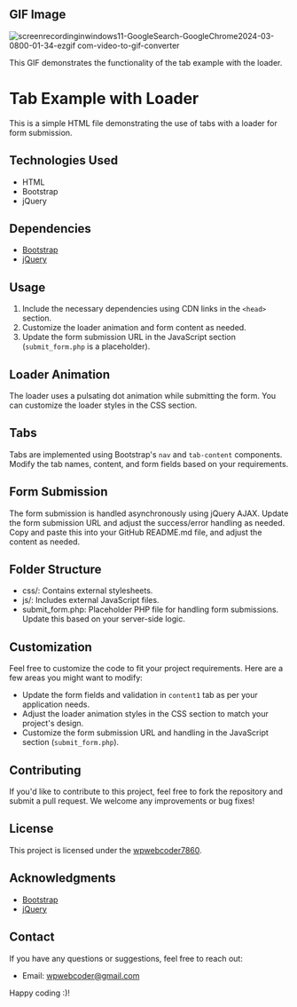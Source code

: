 ## GIF Image
![screenrecordinginwindows11-GoogleSearch-GoogleChrome2024-03-0800-01-34-ezgif com-video-to-gif-converter](https://github.com/wpwebcoder7860/ThreeDotsCSSloadinganimations/assets/158323899/f6abf126-c077-44d1-a96f-3c8b89cc1cce)


This GIF demonstrates the functionality of the tab example with the loader.

# Tab Example with Loader

This is a simple HTML file demonstrating the use of tabs with a loader for form submission.

## Technologies Used

- HTML
- Bootstrap
- jQuery

## Dependencies

- [Bootstrap](https://getbootstrap.com/)
- [jQuery](https://jquery.com/)

## Usage

1. Include the necessary dependencies using CDN links in the `<head>` section.
2. Customize the loader animation and form content as needed.
3. Update the form submission URL in the JavaScript section (`submit_form.php` is a placeholder).

## Loader Animation

The loader uses a pulsating dot animation while submitting the form. You can customize the loader styles in the CSS section.

## Tabs

Tabs are implemented using Bootstrap's `nav` and `tab-content` components. Modify the tab names, content, and form fields based on your requirements.

## Form Submission

The form submission is handled asynchronously using jQuery AJAX. Update the form submission URL and adjust the success/error handling as needed.
Copy and paste this into your GitHub README.md file, and adjust the content as needed.
## Folder Structure

- css/: Contains external stylesheets.
- js/: Includes external JavaScript files.
- submit_form.php: Placeholder PHP file for handling form submissions. Update this based on your server-side logic.

## Customization

Feel free to customize the code to fit your project requirements. Here are a few areas you might want to modify:

- Update the form fields and validation in `content1` tab as per your application needs.
- Adjust the loader animation styles in the CSS section to match your project's design.
- Customize the form submission URL and handling in the JavaScript section (`submit_form.php`).

## Contributing

If you'd like to contribute to this project, feel free to fork the repository and submit a pull request. We welcome any improvements or bug fixes!

## License

This project is licensed under the [wpwebcoder7860](LICENSE).

## Acknowledgments

- [Bootstrap](https://getbootstrap.com/)
- [jQuery](https://jquery.com/)

## Contact

If you have any questions or suggestions, feel free to reach out:

- Email: wpwebcoder@gmail.com

Happy coding :)!
